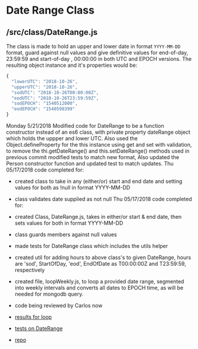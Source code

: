 # Date Range Class

## /src/class/DateRange.js

The class is made to hold an upper and lower date in format `YYYY-MM-DD` format, guard against null values and give definitive values for end-of-day, 23:59:59 and start-of-day , 00:00:00 in both UTC and EPOCH versions. The resulting object instance and it's properties would be:

```js
{
  "lowerUTC": "2018-10-26",
  "upperUTC": "2018-10-26",
  "sodUTC": "2018-10-26T00:00:00Z",
  "eodUTC": "2018-10-26T23:59:59Z",
  "sodEPOCH": "1540512000",
  "eodEPOCH": "1540598399"
}
```

Monday 5/21/2018 
Modified code for DateRange to be a function constructor instead of an es6 class, with private property dateRange object which holds the uppper and lower UTC.
Also used the Object.defineProperty for the this instance using get and set with validation, to remove the thi.getDateRange() and this.setDateRange() methods used in previous commit
modified tests to match new format,
Also updated the Person constructor function and updated test to match updates.
Thu 05/17/2018 code completed for:
* created class to take in any (either/or) start and end date and setting values for both as !null in format YYYY-MM-DD
* class validates date supplied as not null
Thu 05/17/2018 code completed for:
* created Class, DateRange.js, takes in either/or start & end date, then sets values for both in format YYYY-MM-DD
* class guards members against null values
* made tests for DateRange class which includes the utils helper

* created util for adding hours to above class's to given DateRange, hours are 'sod', StartOfDay, 'eod', EndOfDate as T00:00:00Z and T23:59:59, respectively
* created file, loopWeekly.js, to loop a provided date range, segmented into weekly intervals and converts all dates to EPOCH time, as will be needed for mongodb query.
* code being reviewed by Carlos now
* [results for loop](https://www.dropbox.com/s/mfi4br9tte5kcv7/2018-05-17_09-30-19.png?dl=0)
* [tests on DateRange](https://www.dropbox.com/s/r5lf31ye2mrmbtx/2018-05-17_10-08-54.png?dl=0 )
* [repo](https://github.com/tradingbills/_93_zen/blob/master/src/loopWeekly.js)
